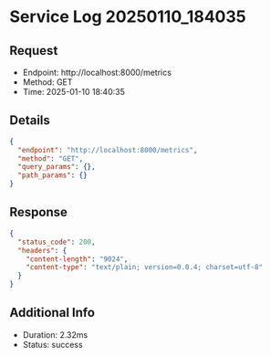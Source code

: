 # Service Log 20250110_184035

## Request
- Endpoint: http://localhost:8000/metrics
- Method: GET
- Time: 2025-01-10 18:40:35

## Details
```json
{
  "endpoint": "http://localhost:8000/metrics",
  "method": "GET",
  "query_params": {},
  "path_params": {}
}
```

## Response
```json
{
  "status_code": 200,
  "headers": {
    "content-length": "9024",
    "content-type": "text/plain; version=0.0.4; charset=utf-8"
  }
}
```

## Additional Info
- Duration: 2.32ms
- Status: success
